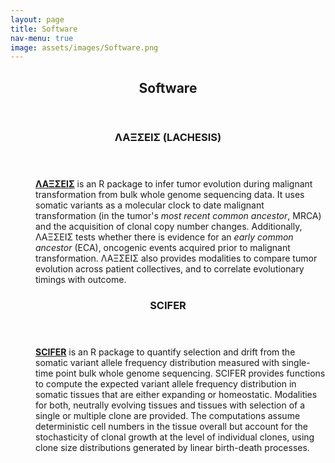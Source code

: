 ```yaml
---
layout: page
title: Software
nav-menu: true
image: assets/images/Software.png
---
```


<!-- Main -->
<div id="main" class="alt">

<!-- One -->
<section id="one">
	<div class="inner">
		<header class="major">
			<h1>Software</h1>
		</header>

<!-- Content -->

<!-- Two -->
<section id="two">
	<div class="inner">
		<header class="major">
			<h1>&Lambda;&Alpha;&Xi;&Sigma;&Epsilon;&Iota;&Sigma; (LACHESIS)</h1>
		</header>

<!-- Content -->

<dl>
	<dd>
		<p><b><a href= "https://github.com/VerenaK90/LACHESIS">&Lambda;&Alpha;&Xi;&Sigma;&Epsilon;&Iota;&Sigma;</a></b> is an R package to infer tumor evolution during malignant transformation from bulk whole genome sequencing data. It uses somatic variants as a molecular clock to date malignant transformation (in the tumor's <i>most recent common ancestor</i>, MRCA) and the acquisition of clonal copy number changes. Additionally, &Lambda;&Alpha;&Xi;&Sigma;&Epsilon;&Iota;&Sigma; tests whether there is evidence for an <i>early common ancestor</i> (ECA), oncogenic events acquired prior to malignant transformation. &Lambda;&Alpha;&Xi;&Sigma;&Epsilon;&Iota;&Sigma; also provides modalities to compare tumor evolution across patient collectives, and to correlate evolutionary timings with outcome.</p>
	</dd>


</dl>

</div>

</section>

<!-- Three -->
<section id="three">
	<div class="inner">
		<header class="major">
			<h1>SCIFER</h1>
		</header>

<!-- Content -->

<dl>
	<dd>
		<p><b><a href= "https://github.com/VerenaK90/SCIFER">SCIFER</a></b>  is an R package to quantify selection and drift from the somatic variant allele frequency distribution measured with single-time point bulk whole genome sequencing. SCIFER provides functions to compute the expected variant allele frequency distribution in somatic tissues that are either expanding or homeostatic. Modalities for both, neutrally evolving tissues and tissues with selection of a single or multiple clone are provided. The computations assume deterministic cell numbers in the tissue overall but account for the stochasticity of clonal growth at the level of individual clones, using clone size distributions generated by linear birth-death processes.</p>
	</dd>
</dl>

</div>

</section>

</div>
